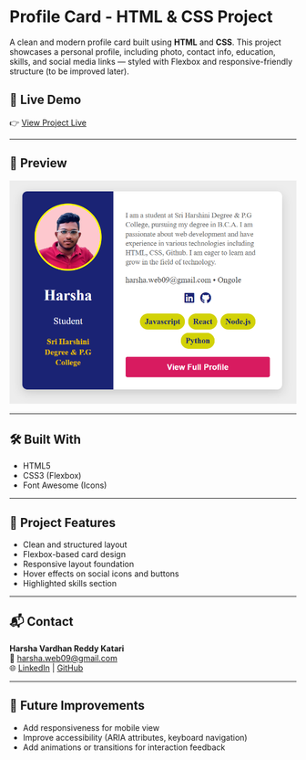# Profile Card - HTML & CSS Project

A clean and modern profile card built using **HTML** and **CSS**. This project showcases a personal profile, including photo, contact info, education, skills, and social media links — styled with Flexbox and responsive-friendly structure (to be improved later).

## 🔗 Live Demo

👉 [View Project Live](https://harshaweb09.github.io/profile-card/)  

---

## 📸 Preview

![Profile Card Screenshot](preview.png)  


---

## 🛠️ Built With

- HTML5
- CSS3 (Flexbox)
- Font Awesome (Icons)

---

## 📂 Project Features

- Clean and structured layout
- Flexbox-based card design
- Responsive layout foundation
- Hover effects on social icons and buttons
- Highlighted skills section

---

## 📬 Contact

**Harsha Vardhan Reddy Katari**  
📧 harsha.web09@gmail.com  
🌐 [LinkedIn](https://www.linkedin.com/in/harsha-vardhan-reddy-katari/) | [GitHub](https://github.com/harshaweb09)

---

## 🚀 Future Improvements

- Add responsiveness for mobile view
- Improve accessibility (ARIA attributes, keyboard navigation)
- Add animations or transitions for interaction feedback
